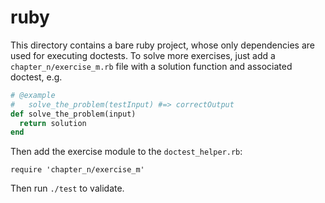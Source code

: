 # ruby

This directory contains a bare ruby project, whose only dependencies are used
for executing doctests. To solve more exercises, just add a
`chapter_n/exercise_m.rb` file with a solution function and associated
doctest, e.g.
```ruby
# @example
#   solve_the_problem(testInput) #=> correctOutput
def solve_the_problem(input)
  return solution
end
```
Then add the exercise module to the `doctest_helper.rb`:
```
require 'chapter_n/exercise_m'
```
Then run `./test` to validate.
